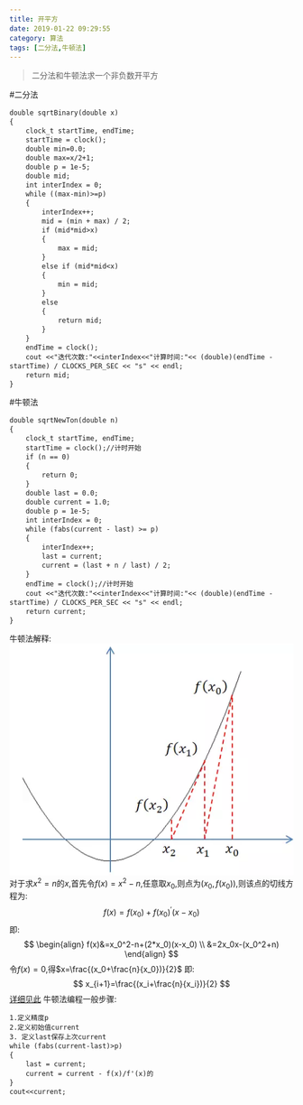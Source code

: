```yaml
---
title: 开平方
date: 2019-01-22 09:29:55
category: 算法
tags: [二分法,牛顿法]
---
```


>二分法和牛顿法求一个非负数开平方

#二分法

```
double sqrtBinary(double x)
{
	clock_t startTime, endTime;
	startTime = clock();
	double min=0.0;
	double max=x/2+1;
	double p = 1e-5;
	double mid;
	int interIndex = 0;
	while ((max-min)>=p)
	{
		interIndex++;
		mid = (min + max) / 2;
		if (mid*mid>x)
		{
			max = mid;
		}
		else if (mid*mid<x)
		{
			min = mid;
		}
		else
		{
			return mid;
		}
	}
	endTime = clock();
	cout <<"迭代次数:"<<interIndex<<"计算时间:"<< (double)(endTime - startTime) / CLOCKS_PER_SEC << "s" << endl;
	return mid;
}
```
#牛顿法
```
double sqrtNewTon(double n) 
{
	clock_t startTime, endTime;
	startTime = clock();//计时开始
	if (n == 0)
	{
		return 0;
	}
	double last = 0.0;
	double current = 1.0;
	double p = 1e-5;
	int interIndex = 0;
	while (fabs(current - last) >= p)
	{
		interIndex++;
		last = current;
		current = (last + n / last) / 2;
	}
	endTime = clock();//计时开始
	cout <<"迭代次数:"<<interIndex<<"计算时间:"<< (double)(endTime - startTime) / CLOCKS_PER_SEC << "s" << endl;
	return current;
}
```

牛顿法解释:
![](/img/newton.jpg)  
对于求$x^2=n$的$x$,首先令$f(x)=x^2-n$,任意取$x_0$,则点为$(x_0,f(x_0))$,则该点的切线方程为:
$$
f(x)=f(x_0)+f(x_0)^{\prime}(x-x_0)
$$
即:
$$
\begin{align}
f(x)&=x_0^2-n+(2*x_0)(x-x_0) \\
&=2x_0x-(x_0^2+n)
\end{align}
$$
令$f(x)=0$,得$x=\frac{(x_0+\frac{n}{x_0})}{2}$
即:
$$
x_{i+1}=\frac{(x_i+\frac{n}{x_i})}{2}
$$
[详细见此](https://www.zhihu.com/question/20690553)
牛顿法编程一般步骤:
```
1.定义精度p
2.定义初始值current
3. 定义last保存上次current
while (fabs(current-last)>p)
{
	last = current;
	current = current - f(x)/f'(x)的
}
cout<<current;
```